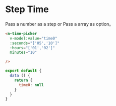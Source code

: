 # Step Time

Pass a number as a step or Pass a array as option。

```html
<n-time-picker
  v-model:value="time0"
  :seconds="['05','10']"
  :hours="['01','02']"
  minutes="10"

/>
```

```js
export default {
  data () {
    return {
      time0: null
    }
  }
}
```
